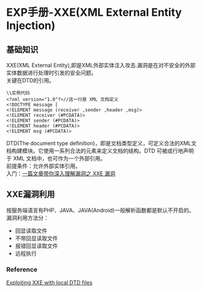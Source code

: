 # EXP手册-XXE(XML External Entity Injection)
## 基础知识
XXE(XML External Entity),即是XML外部实体注入攻击.漏洞是在对不安全的外部实体数据进行处理时引发的安全问题。   
关键在DTD的引用。   
```
\\实例代码
<?xml version="1.0"?>//这一行是 XML 文档定义
<!DOCTYPE message [
<!ELEMENT message (receiver ,sender ,header ,msg)>
<!ELEMENT receiver (#PCDATA)>
<!ELEMENT sender (#PCDATA)>
<!ELEMENT header (#PCDATA)>
<!ELEMENT msg (#PCDATA)>
```
DTD(The document type definition)，即是文档类型定义，可定义合法的XML文档构建模块。它使用一系列合法的元素来定义文档的结构。DTD 可被成行地声明于 XML 文档中，也可作为一个外部引用。   
前提条件：允许外部实体引用。   
入门：[一篇文章带你深入理解漏洞之 XXE 漏洞](https://xz.aliyun.com/t/3357)    
## XXE漏洞利用
按服务端语言有PHP、JAVA、JAVA(Android)一般解析函数都是默认不开启的。
漏洞利用方法分：
- 回显读取文件   
- 不带回显读取文件    
- 报错回显读取文件
- 远程执行   

### Reference

[Exploiting XXE with local DTD files](https://mohemiv.com/all/exploiting-xxe-with-local-dtd-files/)   
